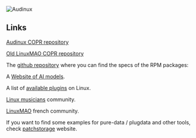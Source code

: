![Audinux](../images/AudinuxBanner.png)

## Links

[Audinux COPR repository](https://copr.fedorainfracloud.org/coprs/ycollet/audinux/)

[Old LinuxMAO COPR repository](https://copr.fedorainfracloud.org/coprs/ycollet/linuxmao/)

The [github repository](https://github.com/audinux/fedora-spec) where you can find the specs of the RPM packages:

A [Website of AI models](https://tonehunt.org).

A list of [available plugins](https://linuxdaw.org) on Linux.

[Linux musicians](https://linuxmusicians.com) community.

[LinuxMAO](https://linuxmao.org/Accueil) french community.

If you want to find some examples for pure-data / plugdata and other tools, check [patchstorage](https://patchstorage.com/) website.
